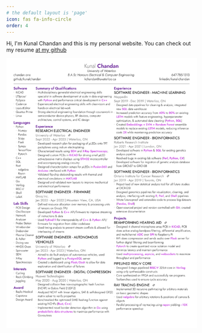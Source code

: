 ```yaml
---
# the default layout is 'page'
icon: fas fa-info-circle
order: 4
---
```


Hi, I'm Kunal Chandan and this is my personal website. You can check out my resume [at my github](https://github.com/kunalchandan/resume)


![preview](https://github.com/kunalchandan/resume/blob/main/resume-1.png?raw=true)